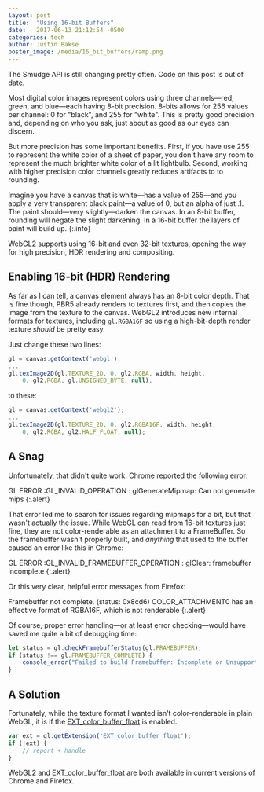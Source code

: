 ```yaml
---
layout: post
title:  "Using 16-bit Buffers"
date:   2017-06-13 21:12:54 -0500
categories: tech
author: Justin Bakse
poster_image: /media/16_bit_buffers/ramp.png
---
```


<p class="warn">The Smudge API is still changing pretty often. Code on this post is out of date.</p>

Most digital color images represent colors using three channels—red, green, and blue—each having 8-bit precision. 8-bits allows for 256 values per channel: 0 for "black", and 255 for "white". This is pretty good precision and, depending on who you ask, just about as good as our eyes can discern. 

But more precision has some important benefits. First, if you have use 255 to represent the white color of a sheet of paper, you don't have any room to represent the much brighter white color of a lit lightbulb. Second, working with higher precision color channels greatly reduces artifacts to to rounding. 

Imagine you have a canvas that is white—has a value of 255—and you apply a very transparent black paint—a value of 0, but an alpha of just .1. The paint should—very slightly—darken the canvas. In an 8-bit buffer, rounding will negate the slight darkening. In a 16-bit buffer the layers of paint will build up.
{:.info}

WebGL2 supports using 16-bit and even 32-bit textures, opening the way for high precision, HDR rendering and compositing.

## Enabling 16-bit (HDR) Rendering

As far as I can tell, a canvas element always has an 8-bit color depth. That is fine though, PBR5 already renders to textures first, and then copies the image from the texture to the canvas. WebGL2 introduces new internal formats for  textures, including `gl.RGBA16F` so using a high-bit-depth render texture *should* be pretty easy.

Just change these two lines:
```javascript
gl = canvas.getContext('webgl');
...
gl.texImage2D(gl.TEXTURE_2D, 0, gl2.RGBA, width, height, 
    0, gl2.RGBA, gl.UNSIGNED_BYTE, null);
```
to these:
```javascript
gl = canvas.getContext('webgl2');
...
gl.texImage2D(gl.TEXTURE_2D, 0, gl2.RGBA16F, width, height,
    0, gl2.RGBA, gl2.HALF_FLOAT, null);
```

## A Snag
Unfortunately, that didn't quite work. Chrome reported the following error:

GL ERROR :GL_INVALID_OPERATION : glGenerateMipmap: Can not generate mips
{:.alert}

That error led me to search for issues regarding mipmaps for a bit, but that wasn't actually the issue. While WebGL can read from 16-bit textures just fine, they are not color-renderable as an attachment to a FrameBuffer. So the framebuffer wasn't properly built, and *anything* that used to the buffer caused an error like this in Chrome:

GL ERROR :GL_INVALID_FRAMEBUFFER_OPERATION : glClear: framebuffer incomplete
{:.alert}

Or this very clear, helpful error messages from Firefox:

Framebuffer not complete. (status: 0x8cd6) COLOR_ATTACHMENT0 has an effective format of RGBA16F, which is not renderable
{:.alert}


Of course, proper error handling—or at least error checking—would have saved me quite a bit of debugging time:

```javascript
let status = gl.checkFramebufferStatus(gl.FRAMEBUFFER);    
if (status !== gl.FRAMEBUFFER_COMPLETE) {
    console_error("Failed to build Framebuffer: Incomplete or Unsupported");
}
```

## A Solution
Fortunately, while the texture format I wanted isn't color-renderable in plain WebGL, it is if the [EXT_color_buffer_float](https://developer.mozilla.org/en-US/docs/Web/API/EXT_color_buffer_float) is enabled.

```javascript
var ext = gl.getExtension('EXT_color_buffer_float');
if (!ext) {
    // report + handle
}
```

WebGL2 and EXT_color_buffer_float are both available in current versions of Chrome and Firefox.

